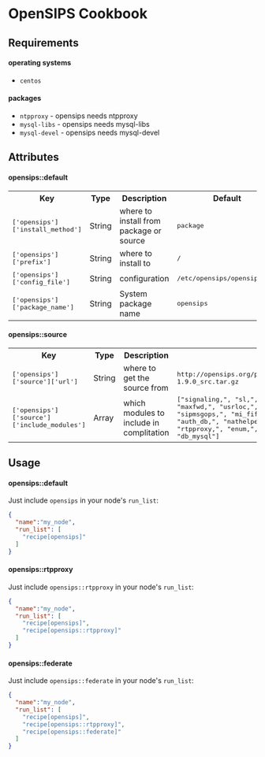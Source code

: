 OpenSIPS Cookbook
=================

Requirements
------------

#### operating systems
- `centos`

#### packages
- `ntpproxy` - opensips needs ntpproxy
- `mysql-libs` - opensips needs mysql-libs
- `mysql-devel` - opensips needs mysql-devel

Attributes
----------

#### opensips::default
<table>
  <tr>
    <th>Key</th>
    <th>Type</th>
    <th>Description</th>
    <th>Default</th>
  </tr>
  <tr>
    <td><tt>['opensips']['install_method']</tt></td>
    <td>String</td>
    <td>where to install from package or source</td>
    <td><tt>package</tt></td>
  </tr>
  <tr>
    <td><tt>['opensips']['prefix']</tt></td>
    <td>String</td>
    <td>where to install to</td>
    <td><tt>/</tt></td>
  </tr>
  <tr>
    <td><tt>['opensips']['config_file']</tt></td>
    <td>String</td>
    <td>configuration</td>
    <td><tt>/etc/opensips/opensips.cfg</tt></td>
  </tr>
  <tr>
    <td><tt>['opensips']['package_name']</tt></td>
    <td>String</td>
    <td>System package name</td>
    <td><tt>opensips</tt></td>
  </tr>
</table>

#### opensips::source
<table>
  <tr>
    <th>Key</th>
    <th>Type</th>
    <th>Description</th>
    <th>Default</th>
  </tr>
  <tr>
    <td><tt>['opensips']['source']['url']</tt></td>
    <td>String</td>
    <td>where to get the source from</td>
    <td><tt>http://opensips.org/pub/opensips/latest/src/opensips-1.9.0_src.tar.gz</tt></td>
  </tr>
  <tr>
    <td><tt>['opensips']['source']['include_modules']</tt></td>
    <td>Array</td>
    <td>which modules to include in complitation</td>
    <td><tt>["signaling,", "sl,", "tm,", "rr,", "dialog,", "maxfwd,", "usrloc,", "registrar,", "textops,", "sipmsgops,", "mi_fifo,", "uri,", "auth,", "auth_db,", "nathelper,", "alias_db,", "group,", "rtpproxy,", "enum,", "avpops,", "pike,", "domain", "db_mysql"]</tt></td>
  </tr>
</table>

Usage
-----
#### opensips::default

Just include `opensips` in your node's `run_list`:

```json
{
  "name":"my_node",
  "run_list": [
    "recipe[opensips]"
  ]
}
```

#### opensips::rtpproxy

Just include `opensips::rtpproxy` in your node's `run_list`:

```json
{
  "name":"my_node",
  "run_list": [
    "recipe[opensips]",
    "recipe[opensips::rtpproxy]"
  ]
}
```

#### opensips::federate

Just include `opensips::federate` in your node's `run_list`:

```json
{
  "name":"my_node",
  "run_list": [
    "recipe[opensips]",
    "recipe[opensips::rtpproxy]",
    "recipe[opensips::federate]"
  ]
}
```